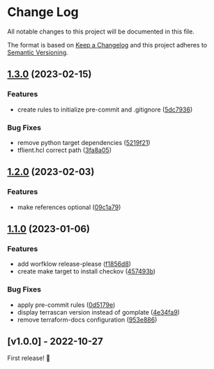 # Change Log

All notable changes to this project will be documented in this file.

The format is based on [Keep a Changelog](http://keepachangelog.com/)
and this project adheres to [Semantic Versioning](http://semver.org/).

## [1.3.0](https://github.com/awslabs/aws-code-habits/compare/v1.2.0...v1.3.0) (2023-02-15)


### Features

* create rules to initialize pre-commit and .gitignore ([5dc7936](https://github.com/awslabs/aws-code-habits/commit/5dc79366f07aa2d9ac6e9d716883fcadca4280cd))


### Bug Fixes

* remove python target dependencies ([5219f21](https://github.com/awslabs/aws-code-habits/commit/5219f2170517652d6cb8843f98070a4afd29d7df))
* tflient.hcl correct path ([3fa8a05](https://github.com/awslabs/aws-code-habits/commit/3fa8a058bca6a589b92db7471838a1aaf428ef55))

## [1.2.0](https://github.com/awslabs/aws-code-habits/compare/v1.1.0...v1.2.0) (2023-02-03)


### Features

* make references optional ([09c1a79](https://github.com/awslabs/aws-code-habits/commit/09c1a79537dc00df567a4d9bc08aede14ba0bbe4))

## [1.1.0](https://github.com/awslabs/aws-code-habits/compare/v1.0.0...v1.1.0) (2023-01-06)


### Features

* add worfklow release-please ([f1856d8](https://github.com/awslabs/aws-code-habits/commit/f1856d8f185247ff3c0b60a8c20d74ebd7db62b7))
* create make target to install checkov ([457493b](https://github.com/awslabs/aws-code-habits/commit/457493b6c92cda0d51fab88eb5b4bfef49529cbe))


### Bug Fixes

* apply pre-commit rules ([0d5179e](https://github.com/awslabs/aws-code-habits/commit/0d5179ea3ed4ba6b03c29aeb0188915ac7d7df95))
* display terrascan version instead of gomplate ([4e34fa9](https://github.com/awslabs/aws-code-habits/commit/4e34fa9adb5818abcb69587ea63674577b4e7823))
* remove terraform-docs configuration ([953e886](https://github.com/awslabs/aws-code-habits/commit/953e8868f4c30093ff6abe2151fab6c83a63f293))

## [v1.0.0] - 2022-10-27

First release! 🚀
